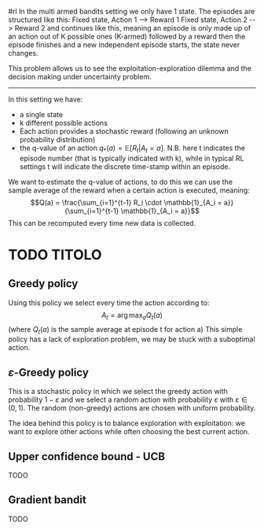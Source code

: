 #rl 
In the multi armed bandits setting we only have 1 state.
The episodes are structured like this:
Fixed state, Action 1 --> Reward 1
Fixed state, Action 2 --> Reward 2
and continues like this, meaning an episode is only made up of an action out of K possible ones (K-armed) followed by a reward then the episode finishes and a new independent episode starts, the state never changes.

This problem allows us to see the exploitation-exploration dilemma and the decision making under uncertainty problem.

---

In this setting we have:
- a single state
- k different possible actions
- Each action provides a stochastic reward (following an unknown probability distribution)
- the q-value of an action $q_* (a)=\mathbb E[R_t|A_t = a]$.
N.B. here t indicates the episode number (that is typically indicated with k), while in typical RL settings t will indicate the discrete time-stamp within an episode.

We want to estimate the q-value of actions, to do this we can use the sample average of the reward when a certain action is executed, meaning:
$$Q(a) = \frac{\sum_{i=1}^{t-1} R_i \cdot \mathbb{1}_{A_i = a}}{\sum_{i=1}^{t-1} \mathbb{1}_{A_i = a}}$$
This can be recomputed every time new data is collected.

# TODO TITOLO
## Greedy policy
Using this policy we select every time the action according to:
$$ A_t =\arg\max_{a}{Q_t(a)} $$
(where $Q_t(a)$ is the sample average at episode t for action a)
This simple policy has a lack of exploration problem, we may be stuck with a suboptimal action.

## $\varepsilon$-Greedy policy
This is a stochastic policy in which we select the greedy action with probability $1-\varepsilon$ and we select a random action with probability $\varepsilon$ with $\varepsilon\in(0,1)$. 
The random (non-greedy) actions are chosen with uniform probability.

The idea behind this policy is to balance exploration with exploitation: we want to explore other actions while often choosing the best current action.
## Upper confidence bound - UCB
TODO
## Gradient bandit 
TODO